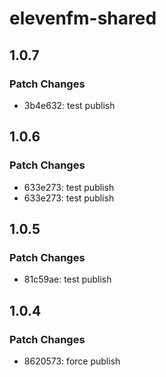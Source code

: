 # elevenfm-shared

## 1.0.7

### Patch Changes

- 3b4e632: test publish

## 1.0.6

### Patch Changes

- 633e273: test publish
- 633e273: test publish

## 1.0.5

### Patch Changes

- 81c59ae: test publish

## 1.0.4

### Patch Changes

- 8620573: force publish
